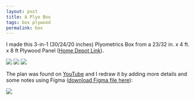 ```yaml
---
layout: post
title: A Plyo Box
tags: box plywood
permalink: box
---
```


I made this 3-in-1 (30/24/20 inches) Plyometrics Box from a 23/32 in. x 4 ft. x 8 ft Plywood Panel ([Home Depot Link](https://www.homedepot.com/p/23-32-in-x-4-ft-x-8-ft-Cabinet-Grade-Plywood-Panel-Actual-0-688-in-x-48-in-x-96-in-1077486/302610611)).

<img class="mx-auto" src="https://github.com/kuwarehouse/kuwarehouse.github.io/assets/595772/07c2f3a7-bf01-4d02-a690-c47d5b2fdce2">
<img class="mx-auto" src="https://github.com/kuwarehouse/kuwarehouse.github.io/assets/595772/d2a38090-689b-4c34-965c-a754887a13dd">
<img class="mx-auto" src="https://github.com/kuwarehouse/kuwarehouse.github.io/assets/595772/2464fe35-a0b1-4849-8fe2-7d887b6cdc25">

The plan was found on [YouTube](https://www.youtube.com/watch?v=rl8JoSm4mUg) and I redraw it by adding more details and some notes using Figma ([download Figma file here](https://www.figma.com/community/file/1307882493081482379/3-in-1-plyo-box)):

<img class="mx-auto" src="https://github.com/kuwarehouse/kuwarehouse.github.io/assets/595772/967bf8a0-0059-406d-8fcb-504e558617fb">